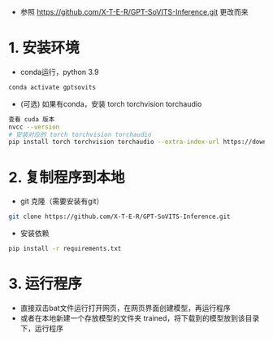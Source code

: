 - 参照 https://github.com/X-T-E-R/GPT-SoVITS-Inference.git 更改而来
# 1. 安装环境
  - conda运行，python 3.9
  ``` sh
  conda activate gptsovits
  ``` 

  - (可选) 如果有conda，安装 torch torchvision torchaudio
  ``` sh
  查看 cuda 版本
  nvcc --version
  # 安装对应的 torch torchvision torchaudio
  pip install torch torchvision torchaudio --extra-index-url https://download.pytorch.org/whl/cu121
  ```

# 2. 复制程序到本地
  - git 克隆（需要安装有git）
  ``` sh
  git clone https://github.com/X-T-E-R/GPT-SoVITS-Inference.git
  ```

  - 安装依赖
  ``` sh
  pip install -r requirements.txt
  ```

# 3. 运行程序
  - 直接双击bat文件运行打开网页，在网页界面创建模型，再运行程序
  - 或者在本地新建一个存放模型的文件夹 trained，将下载到的模型放到该目录下，运行程序
